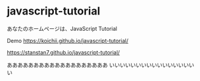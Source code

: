 # javascript-tutorial
あなたのホームページは、JavaScript Tutorial 

Demo
https://koichii.github.io/javascript-tutorial/


https://stanstan7.github.io/javascript-tutorial/

あああああああああああああああああああ
いいいいいいいいいいいいいいいいい
